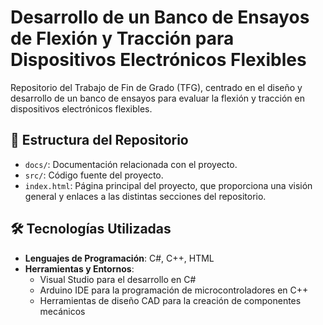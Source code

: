 # Desarrollo de un Banco de Ensayos de Flexión y Tracción para Dispositivos Electrónicos Flexibles

Repositorio del Trabajo de Fin de Grado (TFG), centrado en el diseño y desarrollo de un banco de ensayos para evaluar la flexión y tracción en dispositivos electrónicos flexibles.

## 📁 Estructura del Repositorio

- `docs/`: Documentación relacionada con el proyecto.
- `src/`: Código fuente del proyecto.
- `index.html`: Página principal del proyecto, que proporciona una visión general y enlaces a las distintas secciones del repositorio.

## 🛠️ Tecnologías Utilizadas

- **Lenguajes de Programación**: C#, C++, HTML
- **Herramientas y Entornos**:
  - Visual Studio para el desarrollo en C#
  - Arduino IDE para la programación de microcontroladores en C++
  - Herramientas de diseño CAD para la creación de componentes mecánicos